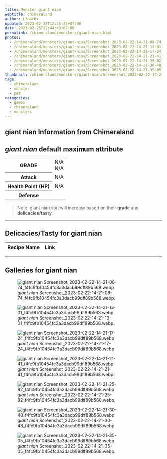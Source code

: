 ```yaml
---
title: Monster giant nian
webtitle: chimeraland
author: L3n4r0x
updated: 2023-02-25T12:55:43+07:00
date: 2023-02-25T12:44:43+07:00
permalink: /chimeraland/monsters/giant-nian.html
photos:
  - /chimeraland/monsters/giant-nian/Screenshot_2023-02-22-14-21-08-74_f4fc9fb10454fc3a3dacb99dff89b568.webp
  - /chimeraland/monsters/giant-nian/Screenshot_2023-02-22-14-21-13-01_f4fc9fb10454fc3a3dacb99dff89b568.webp
  - /chimeraland/monsters/giant-nian/Screenshot_2023-02-22-14-21-17-24_f4fc9fb10454fc3a3dacb99dff89b568.webp
  - /chimeraland/monsters/giant-nian/Screenshot_2023-02-22-14-21-21-41_f4fc9fb10454fc3a3dacb99dff89b568.webp
  - /chimeraland/monsters/giant-nian/Screenshot_2023-02-22-14-21-25-82_f4fc9fb10454fc3a3dacb99dff89b568.webp
  - /chimeraland/monsters/giant-nian/Screenshot_2023-02-22-14-21-30-48_f4fc9fb10454fc3a3dacb99dff89b568.webp
  - /chimeraland/monsters/giant-nian/Screenshot_2023-02-22-14-21-35-05_f4fc9fb10454fc3a3dacb99dff89b568.webp
thumbnail: /chimeraland/monsters/giant-nian/Screenshot_2023-02-22-14-21-08-74_f4fc9fb10454fc3a3dacb99dff89b568.webp
tags:
  - chimeraland
  - monster
  - pet
categories:
  - games
  - chimeraland
  - monsters
---
```


<link
  rel="stylesheet"
  href="https://rawcdn.githack.com/dimaslanjaka/Web-Manajemen/870a349/css/bootstrap-5-3-0-alpha3-wrapper.css"
/>
<section id="bootstrap-wrapper">
  <div data-bs-theme="dark">
    <h2>giant nian Information from Chimeraland</h2>
    <h2 id="attribute"><i>giant nian</i> default maximum attribute</h2>
    <div class="row">
      <div class="col mb-2">
        <div class="card">
          <div class="card-body">
            <table>
              <tr>
                <th>GRADE</th>
                <td>N/A <br />N/A</td>
              </tr>
              <tr>
                <th>Attack</th>
                <td>N/A</td>
              </tr>
              <tr>
                <th>Health Point (HP)</th>
                <td>N/A</td>
              </tr>
              <tr>
                <th>Defense</th>
                <td></td>
              </tr>
            </table>
          </div>
        </div>
      </div>
    </div>
    <blockquote class="bd-callout bd-callout-warning">
      Note: giant nian stat will increase based on their <b>grade</b> and
      <b>delicacies/tasty</b>.
    </blockquote>
    <hr />
    <h2 id="delicacies">Delicacies/Tasty for giant nian</h2>
    <div class="card">
      <div class="card-body">
        <div class="table-responsive">
          <table class="table table-striped">
            <thead>
              <tr>
                <th>Recipe Name</th>
                <th>Link</th>
              </tr>
            </thead>
            <tbody></tbody>
          </table>
        </div>
      </div>
    </div>
    <hr />
    <div id="gallery">
      <h2>Galleries for giant nian</h2>
      <div class="row">
        <div class="col-lg-6 col-12">
          <figure>
            <img
              src="https://www.webmanajemen.com/chimeraland/monsters/giant-nian/Screenshot_2023-02-22-14-21-08-74_f4fc9fb10454fc3a3dacb99dff89b568.webp"
              alt="giant nian Screenshot_2023-02-22-14-21-08-74_f4fc9fb10454fc3a3dacb99dff89b568.webp"
            />
            <figcaption style="word-wrap: break-word">
              <i>giant nian</i>
              Screenshot_2023-02-22-14-21-08-74_f4fc9fb10454fc3a3dacb99dff89b568.webp.
            </figcaption>
          </figure>
        </div>
        <div class="col-lg-6 col-12">
          <figure>
            <img
              src="https://www.webmanajemen.com/chimeraland/monsters/giant-nian/Screenshot_2023-02-22-14-21-13-01_f4fc9fb10454fc3a3dacb99dff89b568.webp"
              alt="giant nian Screenshot_2023-02-22-14-21-13-01_f4fc9fb10454fc3a3dacb99dff89b568.webp"
            />
            <figcaption style="word-wrap: break-word">
              <i>giant nian</i>
              Screenshot_2023-02-22-14-21-13-01_f4fc9fb10454fc3a3dacb99dff89b568.webp.
            </figcaption>
          </figure>
        </div>
        <div class="col-lg-6 col-12">
          <figure>
            <img
              src="https://www.webmanajemen.com/chimeraland/monsters/giant-nian/Screenshot_2023-02-22-14-21-17-24_f4fc9fb10454fc3a3dacb99dff89b568.webp"
              alt="giant nian Screenshot_2023-02-22-14-21-17-24_f4fc9fb10454fc3a3dacb99dff89b568.webp"
            />
            <figcaption style="word-wrap: break-word">
              <i>giant nian</i>
              Screenshot_2023-02-22-14-21-17-24_f4fc9fb10454fc3a3dacb99dff89b568.webp.
            </figcaption>
          </figure>
        </div>
        <div class="col-lg-6 col-12">
          <figure>
            <img
              src="https://www.webmanajemen.com/chimeraland/monsters/giant-nian/Screenshot_2023-02-22-14-21-21-41_f4fc9fb10454fc3a3dacb99dff89b568.webp"
              alt="giant nian Screenshot_2023-02-22-14-21-21-41_f4fc9fb10454fc3a3dacb99dff89b568.webp"
            />
            <figcaption style="word-wrap: break-word">
              <i>giant nian</i>
              Screenshot_2023-02-22-14-21-21-41_f4fc9fb10454fc3a3dacb99dff89b568.webp.
            </figcaption>
          </figure>
        </div>
        <div class="col-lg-6 col-12">
          <figure>
            <img
              src="https://www.webmanajemen.com/chimeraland/monsters/giant-nian/Screenshot_2023-02-22-14-21-25-82_f4fc9fb10454fc3a3dacb99dff89b568.webp"
              alt="giant nian Screenshot_2023-02-22-14-21-25-82_f4fc9fb10454fc3a3dacb99dff89b568.webp"
            />
            <figcaption style="word-wrap: break-word">
              <i>giant nian</i>
              Screenshot_2023-02-22-14-21-25-82_f4fc9fb10454fc3a3dacb99dff89b568.webp.
            </figcaption>
          </figure>
        </div>
        <div class="col-lg-6 col-12">
          <figure>
            <img
              src="https://www.webmanajemen.com/chimeraland/monsters/giant-nian/Screenshot_2023-02-22-14-21-30-48_f4fc9fb10454fc3a3dacb99dff89b568.webp"
              alt="giant nian Screenshot_2023-02-22-14-21-30-48_f4fc9fb10454fc3a3dacb99dff89b568.webp"
            />
            <figcaption style="word-wrap: break-word">
              <i>giant nian</i>
              Screenshot_2023-02-22-14-21-30-48_f4fc9fb10454fc3a3dacb99dff89b568.webp.
            </figcaption>
          </figure>
        </div>
        <div class="col-lg-6 col-12">
          <figure>
            <img
              src="https://www.webmanajemen.com/chimeraland/monsters/giant-nian/Screenshot_2023-02-22-14-21-35-05_f4fc9fb10454fc3a3dacb99dff89b568.webp"
              alt="giant nian Screenshot_2023-02-22-14-21-35-05_f4fc9fb10454fc3a3dacb99dff89b568.webp"
            />
            <figcaption style="word-wrap: break-word">
              <i>giant nian</i>
              Screenshot_2023-02-22-14-21-35-05_f4fc9fb10454fc3a3dacb99dff89b568.webp.
            </figcaption>
          </figure>
        </div>
      </div>
    </div>
  </div>
</section>